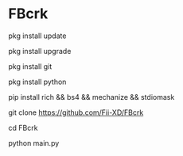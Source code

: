 # FBcrk
pkg install update

pkg install upgrade

pkg install git

pkg install python

pip install rich && bs4 && mechanize && stdiomask

git clone https://github.com/Fii-XD/FBcrk

cd FBcrk

python main.py
